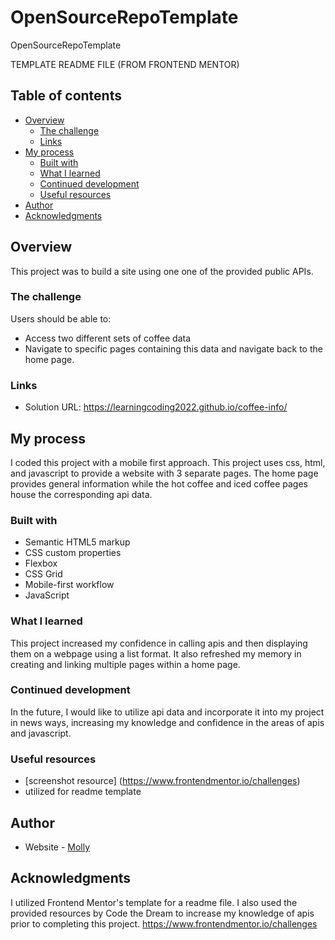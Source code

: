 # OpenSourceRepoTemplate

OpenSourceRepoTemplate

TEMPLATE README FILE (FROM FRONTEND MENTOR)

## Table of contents

- [Overview](#overview)
  - [The challenge](#the-challenge)
  - [Links](#links)
- [My process](#my-process)
  - [Built with](#built-with)
  - [What I learned](#what-i-learned)
  - [Continued development](#continued-development)
  - [Useful resources](#useful-resources)
- [Author](#author)
- [Acknowledgments](#acknowledgments)

## Overview

This project was to build a site using one one of the provided public APIs.

### The challenge

Users should be able to:

- Access two different sets of coffee data
- Navigate to specific pages containing this data and navigate back to the home page.

### Links

- Solution URL: https://learningcoding2022.github.io/coffee-info/

## My process

I coded this project with a mobile first approach. This project uses css, html, and javascript to provide a website with 3 separate pages. The home page provides general information while the hot coffee and iced coffee pages house the corresponding api data.

### Built with

- Semantic HTML5 markup
- CSS custom properties
- Flexbox
- CSS Grid
- Mobile-first workflow
- JavaScript

### What I learned

This project increased my confidence in calling apis and then displaying them on a webpage using a list format. It also refreshed my memory in creating and linking multiple pages within a home page.

### Continued development

In the future, I would like to utilize api data and incorporate it into my project in news ways, increasing my knowledge and confidence in the areas of apis and javascript.

### Useful resources

- [screenshot resource] (https://www.frontendmentor.io/challenges)
- utilized for readme template

## Author

- Website - [Molly](https://learningcoding2022.github.io/Portfolio-page/)

## Acknowledgments

I utilized Frontend Mentor's template for a readme file. I also used the provided resources by Code the Dream to increase my knowledge of apis prior to completing this project.
https://www.frontendmentor.io/challenges
